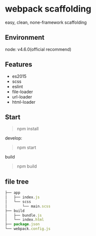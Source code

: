 # webpack scaffolding

easy, clean, none-framework scaffolding

## Environment

node: v4.6.0(official recommend)

## Features

- es2015
- scss
- eslint
- file-loader
- url-loader
- html-loader

## Start 

> npm install

develop:

> npm start

build
> npm build

## file tree

```js
├── app                       
│   ├── index.js              
│   └── scss                  
│       └── main.scss
├── build                        
│   ├── bundle.js
│   └── index.html
├── package.json
└── webpack.config.js
```